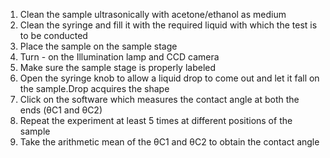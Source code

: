 1) Clean the sample ultrasonically with acetone/ethanol as medium<br>
2) Clean the syringe and fill it with the required liquid with which the test is to be conducted<br>
3) Place the sample on the sample stage<br>
4) Turn - on the Illumination lamp and CCD camera<br>
5) Make sure the sample stage is properly labeled<br>
6) Open the syringe knob to allow a liquid drop to come out and let it fall on the sample.Drop acquires the shape<br>
7) Click on the software which measures the contact angle at both the ends (θC1 and θC2)<br>
8) Repeat the experiment at least 5 times at different positions of the sample<br>
9) Take the arithmetic mean of the θC1 and θC2 to obtain the contact angle
